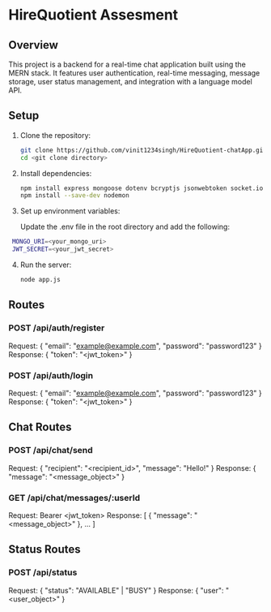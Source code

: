 # HireQuotient Assesment

## Overview

This project is a backend for a real-time chat application built using the MERN stack. It features user authentication, real-time messaging, message storage, user status management, and integration with a language model API.

## Setup

1. Clone the repository:
   ```bash
   git clone https://github.com/vinit1234singh/HireQuotient-chatApp.git
   cd <git clone directory>
   ```
2. Install dependencies:
   ```bash
   npm install express mongoose dotenv bcryptjs jsonwebtoken socket.io cors axios
   npm install --save-dev nodemon
   ```
3. Set up environment variables:

   Update the .env file in the root directory and add the following:
  
  ```bash
   MONGO_URI=<your_mongo_uri>
   JWT_SECRET=<your_jwt_secret>
   ```
4. Run the server:
   ```bash
   node app.js
   ```
## Routes

   ### POST /api/auth/register

   Request: { "email": "example@example.com", "password": "password123" }
   Response: { "token": "<jwt_token>" }
   
   ### POST /api/auth/login
   Request: { "email": "example@example.com", "password": "password123" }
   Response: { "token": "<jwt_token>" }

## Chat Routes

   ### POST /api/chat/send

   Request: { "recipient": "<recipient_id>", "message": "Hello!" }
   Response: { "message": "<message_object>" }

   ### GET /api/chat/messages/:userId
   Request: Bearer <jwt_token>
   Response: [ { "message": "<message_object>" }, ... ]

## Status Routes

   ### POST /api/status
   Request: { "status": "AVAILABLE" | "BUSY" }
   Response: { "user": "<user_object>" }

   


